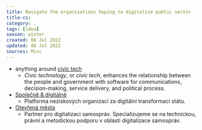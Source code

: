 ```yaml
---
title: Navigate the organisations hoping to digitalise public sector
title-cs: 
category: .
tags: [idea]
season: winter
created: 08 Jul 2022
updated: 08 Jul 2022
sources: Misc
---
```


- anything around [civic tech](https://en.wikipedia.org/wiki/Civic_technology)
	- *Civic technology*, or *civic tech*, enhances the relationship between the people and government with software for communications, decision-making, service delivery, and political process.
- [Společně & digitálně](https://spolecneadigitalne.cz/)
	- Platforma neziskových organizací za digitální transformaci státu.
- [Otevřená města](https://otevrenamesta.cz/)
	- Partner pro digitalizaci samospráv. Specializujeme se na technickou, právní a metodickou podporu v oblasti digitalizace samospráv.